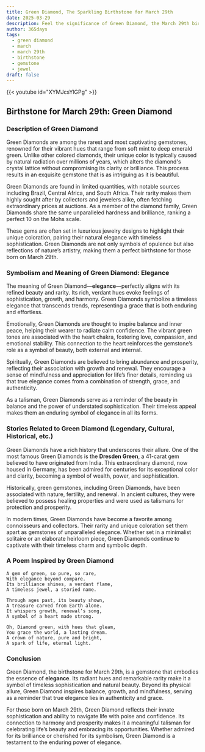 ```yaml
---
title: Green Diamond, The Sparkling Birthstone for March 29th
date: 2025-03-29
description: Feel the significance of Green Diamond, the March 29th birthstone symbolizing Elegance. Let its beauty and meaning brighten your day.
author: 365days
tags:
  - green diamond
  - march
  - march 29th
  - birthstone
  - gemstone
  - jewel
draft: false
---
```


{{< youtube id="XYMJcsYlGPg" >}}

## Birthstone for March 29th: Green Diamond

### Description of Green Diamond

Green Diamonds are among the rarest and most captivating gemstones, renowned for their vibrant hues that range from soft mint to deep emerald green. Unlike other colored diamonds, their unique color is typically caused by natural radiation over millions of years, which alters the diamond's crystal lattice without compromising its clarity or brilliance. This process results in an exquisite gemstone that is as intriguing as it is beautiful.

Green Diamonds are found in limited quantities, with notable sources including Brazil, Central Africa, and South Africa. Their rarity makes them highly sought after by collectors and jewelers alike, often fetching extraordinary prices at auctions. As a member of the diamond family, Green Diamonds share the same unparalleled hardness and brilliance, ranking a perfect 10 on the Mohs scale.

These gems are often set in luxurious jewelry designs to highlight their unique coloration, pairing their natural elegance with timeless sophistication. Green Diamonds are not only symbols of opulence but also reflections of nature’s artistry, making them a perfect birthstone for those born on March 29th.

### Symbolism and Meaning of Green Diamond: Elegance

The meaning of Green Diamond—**elegance**—perfectly aligns with its refined beauty and rarity. Its rich, verdant hues evoke feelings of sophistication, growth, and harmony. Green Diamonds symbolize a timeless elegance that transcends trends, representing a grace that is both enduring and effortless.

Emotionally, Green Diamonds are thought to inspire balance and inner peace, helping their wearer to radiate calm confidence. The vibrant green tones are associated with the heart chakra, fostering love, compassion, and emotional stability. This connection to the heart reinforces the gemstone’s role as a symbol of beauty, both external and internal.

Spiritually, Green Diamonds are believed to bring abundance and prosperity, reflecting their association with growth and renewal. They encourage a sense of mindfulness and appreciation for life’s finer details, reminding us that true elegance comes from a combination of strength, grace, and authenticity.

As a talisman, Green Diamonds serve as a reminder of the beauty in balance and the power of understated sophistication. Their timeless appeal makes them an enduring symbol of elegance in all its forms.

### Stories Related to Green Diamond (Legendary, Cultural, Historical, etc.)

Green Diamonds have a rich history that underscores their allure. One of the most famous Green Diamonds is the **Dresden Green**, a 41-carat gem believed to have originated from India. This extraordinary diamond, now housed in Germany, has been admired for centuries for its exceptional color and clarity, becoming a symbol of wealth, power, and sophistication.

Historically, green gemstones, including Green Diamonds, have been associated with nature, fertility, and renewal. In ancient cultures, they were believed to possess healing properties and were used as talismans for protection and prosperity.

In modern times, Green Diamonds have become a favorite among connoisseurs and collectors. Their rarity and unique coloration set them apart as gemstones of unparalleled elegance. Whether set in a minimalist solitaire or an elaborate heirloom piece, Green Diamonds continue to captivate with their timeless charm and symbolic depth.

### A Poem Inspired by Green Diamond

```
A gem of green, so pure, so rare,  
With elegance beyond compare.  
Its brilliance shines, a verdant flame,  
A timeless jewel, a storied name.  

Through ages past, its beauty shown,  
A treasure carved from Earth alone.  
It whispers growth, renewal’s song,  
A symbol of a heart made strong.  

Oh, Diamond green, with hues that gleam,  
You grace the world, a lasting dream.  
A crown of nature, pure and bright,  
A spark of life, eternal light.  
```

### Conclusion

Green Diamond, the birthstone for March 29th, is a gemstone that embodies the essence of **elegance**. Its radiant hues and remarkable rarity make it a symbol of timeless sophistication and natural beauty. Beyond its physical allure, Green Diamond inspires balance, growth, and mindfulness, serving as a reminder that true elegance lies in authenticity and grace.

For those born on March 29th, Green Diamond reflects their innate sophistication and ability to navigate life with poise and confidence. Its connection to harmony and prosperity makes it a meaningful talisman for celebrating life’s beauty and embracing its opportunities. Whether admired for its brilliance or cherished for its symbolism, Green Diamond is a testament to the enduring power of elegance.